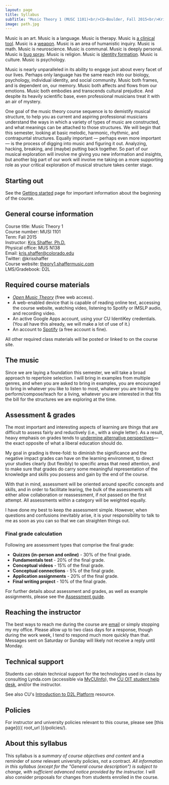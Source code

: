 ```yaml
---
layout: page
title: Syllabus
subTitle: "Music Theory 1 (MUSC 1101)<br/>CU–Boulder, Fall 2015<br/>Kris Shaffer, Ph.D. – coordinator"
image: path.jpg
---
```


Music is an art. Music is a language. Music is therapy. Music is [a clinical tool](http://www.musictherapy.org). Music is a [weapon](https://en.wikipedia.org/wiki/Music_in_psychological_operations). Music is an area of humanistic inquiry. Music is math. Music is neuroscience. Music is communal. Music is deeply personal. Music is [bug spray](http://articles.latimes.com/2005/feb/13/entertainment/ca-musichurts13). Music is religion. Music is [identity formation](https://openlibrary.org/works/OL3505052W/Music_in_Everyday_Life). Music is culture. Music is psychology.

Music is nearly unparalleled in its ability to engage just about every facet of our lives. Perhaps only language has the same reach into our biology, psychology, individual identity, and social community. Music both frames, and is dependent on, our memory. Music both affects and flows from our emotions. Music both embodies and transcends cultural prejudice. And despite its heavily scientific base, even professional musicians treat it with an air of mystery.

One goal of the music theory course sequence is to demistify musical structure, to help you as current and aspiring professional musicians understand the ways in which a variety of types of music are constructed, and what meanings can be attached to those structures. We will begin that this semester, looking at basic melodic, harmonic, rhythmic, and contrapuntal structures. Equally important ― perhaps even more important ― is the process of digging into music and figuring it out. Analyzing, hacking, breaking, and (maybe) putting back together. So part of our musical exploration will involve me giving you new information and insights, but another big part of our work will involve me taking on a more supporting role as your critical exploration of musical structure takes center stage.

## Starting out

See the [Getting started](/introductions/) page for important information about the beginning of the course.

## General course information

Course title: Music Theory 1  
Course number: MUSI 1101  
Term: Fall 2015  
Instructor: [Kris Shaffer, Ph.D.](http://kris.shaffermusic.com)  
Physical office: MUS N138  
Email: kris.shaffer@colorado.edu  
Twitter: @krisshaffer  
Course website: [theory1.shaffermusic.com](http://theory1.shaffermusic.com/)    
LMS/Gradebook:  D2L


## Required course materials

- [*Open Music Theory*](http://www.openmusictheory.com) (free web access).  
- A web-enabled device that is capable of reading online text, accessing the course website, watching video, listening to Spotify or IMSLP audio, and recording video.  
- An active Google Apps account, using your CU IdentiKey credentials. (You all have this already, we will make a lot of use of it.)  
- An account to [Spotify](http://www.spotify.com) (a free account is fine).

All other required class materials will be posted or linked to on the course site.

## The music

Since we are laying a foundation this semester, we will take a broad approach to repertoire selection. I will bring in examples from multiple genres, and when you are asked to bring in examples, you are encouraged to bring in whatever you like to listen to most, whatever you are training to perform/compose/teach for a living, whatever you are interested in that fits the bill for the structures we are exploring at the time.


## Assessment & grades

The most important and interesting aspects of learning are things that are difficult to assess fairly and reductively (i.e., with a single letter). As a result, heavy emphasis on grades tends to [undermine alternative perspectives](http://www.hybridpedagogy.com/journal/syllabus-manifesto-critical-approach-classroom-culture/)—the exact opposite of what a liberal education should do.

My goal in grading is three-fold: to diminish the significance and the negative impact grades can have on the learning environment, to direct your studies clearly (but flexibly) to specific areas that need attention, and to make sure that grades do carry some meaningful representation of the knowledge and skills you possess and gain by the end of the course.

With that in mind, assessment will be oriented around specific concepts and skills, and in order to facilitate learing, the bulk of the assessments will either allow collaboration or reassessment, if not passed on the first attempt. All assessments within a category will be weighted equally.

I have done my best to keep the assessment simple. However, when questions and confusions inevitably arise, it is your responsibility to talk to me as soon as you can so that we can straighten things out.

### Final grade calculation

Following are assessment types that comprise the final grade:

- **Quizzes (in-person and online)** - 30% of the final grade.  
- **Fundamentals test** - 20% of the final grade.  
- **Conceptual videos** - 15% of the final grade.  
- **Conceptual connections** - 5% of the final grade.  
- **Application assignments** - 20% of the final grade.  
- **Final writing project** - 10% of the final grade.

For further details about assessment and grades, as well as example assignments, please see the [Assessment guide](/assessments/).


## Reaching the instructor

The best ways to reach me during the course are [email](mailto:kris.shaffer@colorado.edu) or simply stopping my my office. Please allow up to two class days for a response, though during the work week, I tend to respond much more quickly than that. Messages sent on Saturday or Sunday will likely not receive a reply until Monday.


## Technical support

Students can obtain technical support for the technologies used in class by consulting Lynda.com (accessible via [MyCUInfo](https://fedauth.colorado.edu/idp/Authn/UserPassword)), the [CU OIT student help desk](http://www.colorado.edu/oit/support-training/it-service-center), and/or the instructor.

See also CU's [Introduction to D2L Platform](http://www.colorado.edu/oit/services/teaching-learning-tools/desire2learn-d2l/help/getting-started/introduction-d2l) resource.

## Policies

For instructor and university policies relevant to this course, please see [this page]({{ root_url }}/policies/).

## About this syllabus

This syllabus is a *summary of course objectives and content* and a reminder of *some* relevant university policies, not a contract. *All information in this syllabus (except for the "General course description") is subject to change, with sufficient advanced notice provided by the instructor.* I will also consider proposals for changes from students enrolled in the course.